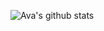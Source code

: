 ![Ava's github stats](https://github-readme-stats.vercel.app/api?username=mztriz&show_icons=true&include_all_commits&theme=dracula&show=reviews,discussions_started,discussions_answered,prs_merged,prs_merged_percentage) 
